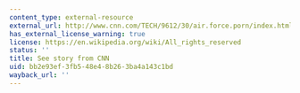 ```yaml
---
content_type: external-resource
external_url: http://www.cnn.com/TECH/9612/30/air.force.porn/index.html
has_external_license_warning: true
license: https://en.wikipedia.org/wiki/All_rights_reserved
status: ''
title: See story from CNN
uid: bb2e93ef-3fb5-48e4-8b26-3ba4a143c1bd
wayback_url: ''
---
```

